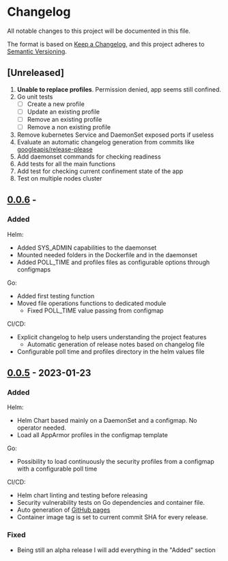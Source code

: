 # Changelog

All notable changes to this project will be documented in this file.

The format is based on [Keep a Changelog](https://keepachangelog.com/en/1.0.0/),
and this project adheres to [Semantic Versioning](https://semver.org/spec/v2.0.0.html).

## [Unreleased]

1. **Unable to replace profiles**. Permission denied, app seems still confined.
1. Go unit tests  
    - [ ] Create a new profile
    - [ ] Update an existing profile
    - [ ] Remove an existing profile
    - [ ] Remove a non existing profile
1. Remove kubernetes Service and DaemonSet exposed ports if useless
1. Evaluate an automatic changelog generation from commits like [googleapis/release-please](https://github.com/googleapis/release-please)
1. Add daemonset commands for checking readiness
1. Add tests for all the main functions
1. Add test for checking current confinement state of the app
1. Test on multiple nodes cluster

## [0.0.6]() - 

### Added 
Helm:
- Added SYS_ADMIN capabilities to the daemonset
- Mounted needed folders in the Dockerfile and in the daemonset
- Added POLL_TIME and profiles files as configurable options through configmaps

Go:
- Added first testing function
- Moved file operations functions to dedicated module
  - Fixed POLL_TIME value passing from configmap

CI/CD:
- Explicit changelog to help users understanding the project features
  - Automatic generation of release notes based on changelog file
- Configurable poll time and profiles directory in the helm values file

## [0.0.5](https://github.com/tuxerrante/kapparmor/releases/tag/kapparmor-0.0.5-alpha) - 2023-01-23

### Added 

Helm:
- Helm Chart based mainly on a DaemonSet and a configmap. No operator needed.
- Load all AppArmor profiles in the configmap template

Go:
- Possibility to load continuously the security profiles from a configmap with a configurable poll time

CI/CD:
- Helm chart linting and testing before releasing
- Security vulnerability tests on Go dependencies and container file.
- Auto generation of [GitHub pages](https://tuxerrante.github.io/kapparmor/)
- Container image tag is set to current commit SHA for every release. 

### Fixed

- Being still an alpha release I will add everything in the "Added" section
